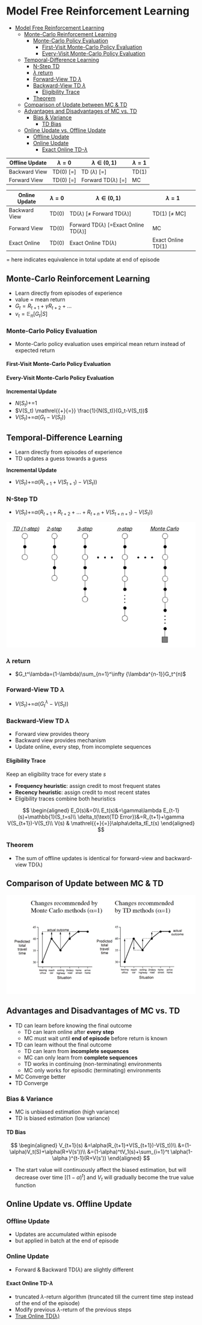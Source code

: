# Model Free Reinforcement Learning

- [Model Free Reinforcement Learning](#model-free-reinforcement-learning)
  - [Monte-Carlo Reinforcement Learning](#monte-carlo-reinforcement-learning)
    - [Monte-Carlo Policy Evaluation](#monte-carlo-policy-evaluation)
      - [First-Visit Monte-Carlo Policy Evaluation](#first-visit-monte-carlo-policy-evaluation)
      - [Every-Visit Monte-Carlo Policy Evaluation](#every-visit-monte-carlo-policy-evaluation)
  - [Temporal-Difference Learning](#temporal-difference-learning)
    - [N-Step TD](#n-step-td)
    - [$\lambda$ return](#lambda-return)
    - [Forward-View TD $\lambda$](#forward-view-td-lambda)
    - [Backward-View TD $\lambda$](#backward-view-td-lambda)
      - [Eligibility Trace](#eligibility-trace)
    - [Theorem](#theorem)
  - [Comparison of Update between MC & TD](#comparison-of-update-between-mc--td)
  - [Advantages and Disadvantages of MC vs. TD](#advantages-and-disadvantages-of-mc-vs-td)
    - [Bias & Variance](#bias--variance)
      - [TD Bias](#td-bias)
  - [Online Update vs. Offline Update](#online-update-vs-offline-update)
    - [Offline Update](#offline-update)
    - [Online Update](#online-update)
      - [Exact Online TD-$\lambda$](#exact-online-td-lambda)



| Offline Update | $\lambda=0$ | $\lambda\in(0,1)$         | $\lambda=1$ |
| -------------- | ----------- | ------------------------- | ----------- |
| Backward View  | TD(0) [=]   | TD ($\lambda$) [=]        | TD(1)       |
| Forward View   | TD(0) [=]   | Forward TD($\lambda$) [=] | MC          |

| Online Update | $\lambda=0$ | $\lambda\in(0,1)$                                   | $\lambda=1$        |
| ------------- | ----------- | --------------------------------------------------- | ------------------ |
| Backward View | TD(0)       | TD($\lambda$)   [$\neq$ Forward TD($\lambda$)]      | TD(1) [$\neq$ MC]  |
| Forward View  | TD(0)       | Forward TD($\lambda$) [=Exact Online TD($\lambda$)] | MC                 |
| Exact Online  | TD(0)       | Exact Online TD($\lambda$)                          | Exact Online TD(1) |

$=$ here indicates equivalence in total update at end of episode



## Monte-Carlo Reinforcement Learning

- Learn directly from episodes of experience
- value = mean return
- $G_t=R_{t+1}+\gamma R_{t+2}+...$
- $v_t=\mathbb{E}_\pi[G_t|S]$
  
### Monte-Carlo Policy Evaluation

- Monte-Carlo policy evaluation uses empirical mean return instead of expected return

#### First-Visit Monte-Carlo Policy Evaluation

#### Every-Visit Monte-Carlo Policy Evaluation

**Incremental Update**
- $N(S_t) \mathrel{{+}{=}} 1$
- $V(S_t) \mathrel{{+}{=}} \frac{1}{N(S_t)}(G_t-V(S_t))$
- $V(S_t) \mathrel{{+}{=}} \alpha(G_t-V(S_t))$


## Temporal-Difference Learning

- Learn directly from episodes of experience
- TD updates a guess towards a guess

**Incremental Update**
- $V(S_t) \mathrel{{+}{=}} \alpha(R_{t+1}+V(S_{t+1})-V(S_t))$


### N-Step TD

- $V(S_t) \mathrel{{+}{=}} \alpha(R_{t+1}+R_{t+2}+...+R_{t+n}+V(S_{t+n+1})-V(S_t))$

![](images/Model-Free-RL-2022-05-30-14-03-09.png)

### $\lambda$ return

- $G_t^\lambda=(1-\lambda)\sum_{n=1}^\infty {\lambda^{n-1}}G_t^(n)$

### Forward-View TD $\lambda$ 

- $V(S_t) \mathrel{{+}{=}} \alpha(G_t^\lambda-V(S_t))$ 

### Backward-View TD $\lambda$ 

- Forward view provides theory
- Backward view provides mechanism
- Update online, every step, from incomplete sequences

#### Eligibility Trace

Keep an eligibility trace for every state $s$

- **Frequency heuristic**: assign credit to most frequent states
- **Recency heuristic**: assign credit to most recent states
- Eligibility traces combine both heuristics

$$ 
  \begin{aligned}
    E_0(s)&=0\\
    E_t(s)&=\gamma\lambda E_{t-1}(s)+\mathbb{1}(S_t=s)\\
    \delta_t(\text{TD Error})&=R_{t+1}+\gamma V(S_{t+1})-V(S_t)\\
    V(s)    & \mathrel{{+}{=}}\alpha\delta_tE_t(s)
  \end{aligned}
$$

### Theorem

- The sum of offline updates is identical for forward-view and backward-view TD(λ)

## Comparison of Update between MC & TD
![Comparison of Update between MC & TD](images/2022-05-29-13-34-06.png)

## Advantages and Disadvantages of MC vs. TD

- TD can learn before knowing the final outcome
  - TD can learn online after **every step**
  - MC must wait until **end of episode** before return is known
- TD can learn without the final outcome
  - TD can learn from **incomplete sequences**
  - MC can only learn from **complete sequences**
  - TD works in continuing (non-terminating) environments
  - MC only works for episodic (terminating) environments
- MC Converge better
- TD Converge 


### Bias & Variance

- MC is unbiased estimation (high variance)
- TD is biased estimation (low variance)
  
#### TD Bias
  
$$
\begin{aligned}
    V_{t+1}(s)
        &=\alpha(R_{t+1}+V(S_{t+1})-V(S_t))\\
        &=(1-\alpha)V_t(S)+\alpha(R+V(s'))\\
        &=(1-\alpha)^tV_1(s)+\sum_{i=1}^t \alpha(1-\alpha )^{t-1}(R+V(s'))
\end{aligned}
$$

- The start value will continuously affect the biased estimation, but will decrease over time [$(1-\alpha)^t$] and $V_t$ will gradually become the true value function


## Online Update vs. Offline Update

### Offline Update

- Updates are accumulated within episode
- but applied in batch at the end of episode

### Online Update

- Forward & Backward TD($\lambda$) are slightly different

#### Exact Online TD-$\lambda$ 

- truncated $\lambda$-return algorithm (truncated till the current time step instead of the end of the episode)
- Modify previous $\lambda$-return of the previous steps 
- [True Online TD(λ)](http://proceedings.mlr.press/v32/seijen14.pdf)